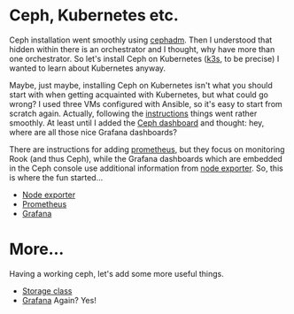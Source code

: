 # Ceph, Kubernetes etc.

Ceph installation went smoothly using 
[cephadm](https://docs.ceph.com/en/quincy/cephadm/install/#cephadm-deploying-new-cluster).
Then I understood that hidden within there is an orchestrator and I thought,
why have more than one orchestrator. So let's install Ceph on Kubernetes
([k3s](https://k3s.io/), to be precise) I wanted to learn about Kubernetes 
anyway.

Maybe, just maybe, installing Ceph on Kubernetes isn't what you should
start with when getting acquainted with Kubernetes, but what could go wrong?
I used three VMs configured with Ansible, so it's easy to start from scratch
again. Actually, following the 
[instructions](https://rook.io/docs/rook/v1.10/Getting-Started/quickstart/#tldr)
things went rather smoothly. At least until I added the 
[Ceph dashboard](https://rook.io/docs/rook/v1.10/Storage-Configuration/Monitoring/ceph-dashboard/)
and thought: hey, where are all those nice Grafana dashboards?

There are instructions for adding 
[prometheus](https://rook.io/docs/rook/v1.10/Storage-Configuration/Monitoring/ceph-monitoring/),
but they focus on monitoring Rook (and thus Ceph), while the Grafana dashboards
which are embedded in the Ceph console use additional information from 
[node exporter](https://github.com/prometheus/node_exporter). So, this is
where the fun started...

 * [Node exporter](010_node-exporter/)
 * [Prometheus](020_prometheus/)
 * [Grafana](030_grafana)
 
# More...
 
Having a working ceph, let's add some more useful things.

 * [Storage class](100_storage-class)
 * [Grafana](110_grafana) Again? Yes!
 
 
 